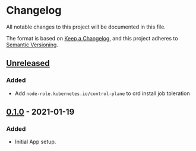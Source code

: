 # Changelog

All notable changes to this project will be documented in this file.

The format is based on [Keep a Changelog](https://keepachangelog.com/en/1.0.0/),
and this project adheres to [Semantic Versioning](https://semver.org/spec/v2.0.0.html).

## [Unreleased]

### Added

- Add `node-role.kubernetes.io/control-plane` to crd install job toleration

## [0.1.0] - 2021-01-19

### Added

- Initial App setup.

[Unreleased]: https://github.com/giantswarm/actions-runner-controller-app/compare/v0.1.0...HEAD
[0.1.0]: https://github.com/giantswarm/actions-runner-controller-app/releases/tag/v0.1.0
